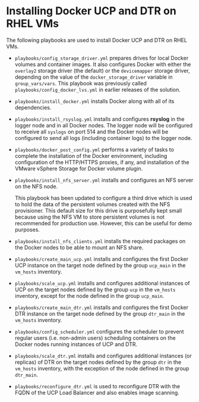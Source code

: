 # Installing Docker UCP and DTR on RHEL VMs

The following playbooks are used to install Docker UCP and DTR on RHEL VMs.

-   `playbooks/config_storage_driver.yml` prepares drives for local Docker volumes and container images. It also configures Docker with either the `overlay2` storage driver (the default) or the `devicemapper` storage driver, depending on the value of the `docker_storage_driver` variable in `group_vars/vars`. This playbook was previously called `playbooks/config_docker_lvs.yml` in earlier releases of the solution.
-   `playbooks/install_docker.yml` installs Docker along with all of its dependencies.
-   `playbooks/install_rsyslog.yml` installs and configures **rsyslog** in the logger node and in all Docker nodes. The logger node will be configured to receive all `syslogs` on port 514 and the Docker nodes will be configured to send all logs (including container logs) to the logger node.
-   `playbooks/docker_post_config.yml` performs a variety of tasks to complete the installation of the Docker environment, including configuration of the HTTP/HTTPS proxies, if any, and installation of the VMware vSphere Storage for Docker volume plugin.
-   `playbooks/install_nfs_server.yml` installs and configures an NFS server on the NFS node.

    This playbook has been updated to configure a third drive which is used to hold the data of the persistent volumes created with the NFS provisioner. This default size for this drive is purposefully kept small because using the NFS VM to store persistent volumes is not recommended for production use. However, this can be useful for demo purposes.

-   `playbooks/install_nfs_clients.yml` installs the required packages on the Docker nodes to be able to mount an NFS share.
-   `playbooks/create_main_ucp.yml` installs and configures the first Docker UCP instance on the target node defined by the group `ucp_main` in the `vm_hosts` inventory.
-   `playbooks/scale_ucp.yml` installs and configures additional instances of UCP on the target nodes defined by the group `ucp` in the `vm_hosts` inventory, except for the node defined in the group `ucp_main`.
-   `playbooks/create_main_dtr.yml` installs and configures the first Docker DTR instance on the target node defined by the group `dtr_main` in the `vm_hosts` inventory.
-   `playbooks/config_scheduler.yml` configures the scheduler to prevent regular users (i.e. non-admin users) scheduling containers on the Docker nodes running instances of UCP and DTR.
-   `playbooks/scale_dtr.yml` installs and configures additional instances (or replicas) of DTR on the target nodes defined by the group `dtr` in the `vm_hosts` inventory, with the exception of the node defined in the group `dtr_main`.
-   `playbooks/reconfigure_dtr.yml` is used to reconfigure DTR with the FQDN of the UCP Load Balancer and also enables image scanning.